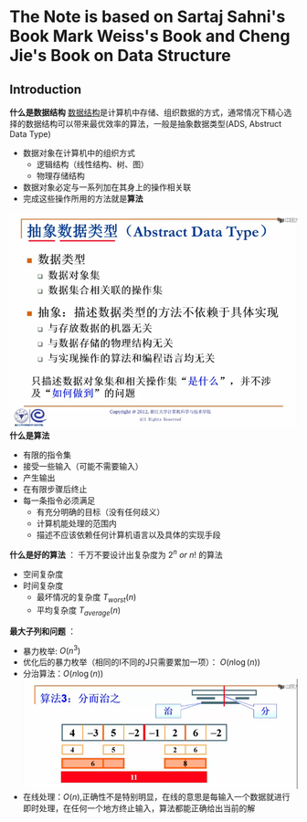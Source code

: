 # The Note is based on Sartaj Sahni's Book Mark Weiss's Book and Cheng Jie's Book on Data Structure

## Introduction
**什么是数据结构** [数据结构](https://simple.wikipedia.org/wiki/Data_structure)是计算机中存储、组织数据的方式，通常情况下精心选择的数据结构可以带来最优效率的算法，一般是抽象数据类型(ADS, Abstruct Data Type)
* 数据对象在计算机中的组织方式
    - 逻辑结构（线性结构、树、图）
    - 物理存储结构
* 数据对象必定与一系列加在其身上的操作相关联
* 完成这些操作所用的方法就是**算法**

![ADT](figure/ZJU1.1.png)<br>
**什么是算法** 
* 有限的指令集
* 接受一些输入（可能不需要输入）
* 产生输出 
* 在有限步骤后终止
* 每一条指令必须满足
    - 有充分明确的目标（没有任何歧义）
    - 计算机能处理的范围内
    - 描述不应该依赖任何计算机语言以及具体的实现手段

**什么是好的算法** ： 千万不要设计出复杂度为 $2^{n}\  or \  n!$ 的算法
* 空间复杂度
* 时间复杂度
    - 最坏情况的复杂度 $T_{worst}(n)$
    - 平均复杂度 $T_{average}(n)$

**最大子列和问题** ：
- 暴力枚举: $O(n^3)$
- 优化后的暴力枚举（相同的I不同的J只需要累加一项）： $O(n\log(n))$
- 分治算法：$O(n\log(n))$![DC-Merge](figure/ZJU1.2.png)
- 在线处理：$O(n)$,正确性不是特别明显，在线的意思是每输入一个数据就进行即时处理，在任何一个地方终止输入，算法都能正确给出当前的解
